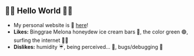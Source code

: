 ## 🌊🌊 Hello World 🌊🌊

- My personal website is 📍 [here](https://eilleeenz.com/)!
- **Likes:** Binggrae Melona honeydew ice cream bars 🍦, the color green 🟢, surfing the internet 🏄‍♀️
- **Dislikes:** humidity ☔, being perceived... 🧐, bugs/debugging 🐛

<!--
**fanteastick/fanteastick** is a ✨ _special_ ✨ repository because its `README.md` (this file) appears on your GitHub profile.

Here are some ideas to get you started:

- 🔭 I’m currently working on ...
- 🌱 I’m currently learning ...
- 👯 I’m looking to collaborate on ...
- 🤔 I’m looking for help with ...
- 💬 Ask me about ...
- 📫 How to reach me: ...
- 😄 Pronouns: ...
- ⚡ Fun fact: ...
-->

